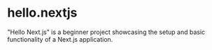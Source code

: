 # hello.nextjs
"Hello Next.js" is a beginner project showcasing the setup and basic functionality of a Next.js application.
